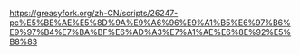 https://greasyfork.org/zh-CN/scripts/26247-pc%E5%BE%AE%E5%8D%9A%E9%A6%96%E9%A1%B5%E6%97%B6%E9%97%B4%E7%BA%BF%E6%AD%A3%E7%A1%AE%E6%8E%92%E5%B8%83
